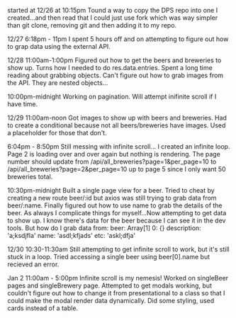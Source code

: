 started at 12/26 at 10:15pm
Tound a way to copy the DPS repo into one I created...and then read that I could just use fork which was way simpler than git clone, removing git and then adding it to my repo. 

12/27 6:18pm - 11pm
I spent 5 hours off and on attempting to figure out how to grap data using the external API.

12/28 11:00am-1:00pm 
Figured out how to get the beers and breweries to show up. Turns how I needed to do res.data.entries. Spent a long time reading about grabbing objects. Can't figure out how to grab images from the API. They are nested objects... 

10:00pm-midnight 
Working on pagination. Will attempt inifinite scroll if I have time. 
 
12/29 11:00am-noon 
Got images to show up with beers and breweries. Had to create a conditional because not all beers/breweries have images. Used a placeholder for those that don't. 

6:04pm - 8:50pm 
Still messing with infinite scroll... I created an infinite loop. Page 2 is loading over  and over again but nothing is rendering. The page number should update from /api/all_breweries?page=1&per_page=10 to /api/all_breweries?page=2&per_page=10 up to page 5 since I only want 50 breweries total. 

10:30pm-midnight
Built a single page view for a beer. Tried to cheat by creating a new route beer/:id but axios was still trying to grab data from beer/:name. Finally figured out how to use name to grab the details of the beer. As always I complicate things for myself...Now attempting to get data to show up. I know there's data for the beer because I can see it in the dev tools. But how do I grab data from: 
  beer: Array[1]
    0: {}
      description: 'a;ksdjfla' 
      name: 'asdl;kfjads' 
      etc: 'askl;dfja' 

12/30 10:30-11:30am 
Still attempting to get infinite scroll to work, but it's still stuck in a loop. Tried accessing a single beer using beer[0].name but recieved an error. 
      

Jan 2 11:00am - 5:00pm 
Infinite scroll is my nemesis! Worked on singleBeer pages and singleBrewery page. Attempted to get modals working, but couldn't figure out how to change it from presentational to a class so that I could make the modal render data dynamically. 
Did some styling, used cards instead of a table. 